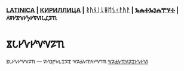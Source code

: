 ### [LATINICA](../Latn/Vselennaya.md) | [КИРИЛЛИЦА](../Cyrl/Вселенная.md) | [ᚱᚢᚾᛁᚳᚺᛖᛊᚲᚨᚤᚨ](../Runr/ᚡᛊᛖᛚᛖᚾᚾᚨᚤᚨ.md) | [ⰃⰎⰀⰃⰑⰎⰉⰜⰀ](../Glag/Ⰲⱄⰵⰾⰵⱀⱀⰰⱑ.md) | 𐍓𐍠𐍔𐍮𐍝𐍔𐍟𐍔𐍠𐍜𐍡𐍚𐍐𐍴

#  𐍮𐍡𐍔𐍛𐍔𐍝𐍝𐍐𐍴

𐍮𐍡𐍔𐍛𐍔𐍝𐍝𐍐𐍴 — 𐍠𐍔𐍗𐍣𐍛𐍰𐍢𐍐𐍢 𐍝𐍐𐍑𐍛𐍳𐍓𐍔𐍝𐍙𐍴 [𐍝𐍐𐍑𐍛𐍳𐍓𐍐𐍢𐍔𐍛𐍔𐍜](𐍝𐍐𐍑𐍛𐍳𐍓𐍐𐍢𐍔𐍛𐍰.𐍜𐍓)
